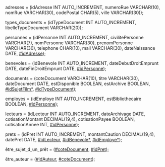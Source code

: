 adresses = (idAdresse INT AUTO_INCREMENT, numeroRue VARCHAR(10), nomRue VARCHAR(30), codePostal CHAR(5), ville VARCHAR(30));<br>

types_documents = (idTypeDocument INT AUTO_INCREMENT, libelleTypeDocument VARCHAR(20));<br>

personnes = (idPersonne INT AUTO_INCREMENT, civilitePersonne VARCHAR(7), nomPersonne VARCHAR(30), prenomPersonne VARCHAR(30), telephone CHAR(10), mail VARCHAR(30), dateNaissance DATE, [#idAdresse]());<br>

benevoles = (idBenevole INT AUTO_INCREMENT, dateDebutDroitEmprunt DATE, dateFinDroitEmprunt DATE, [#idPersonne]());<br>

documents = (coteDocument VARCHAR(10), titre VARCHAR(30), dateDocument DATE, estDisponible BOOLEAN, estArchive BOOLEAN, [#idSujetFilm*](), [#idTypeDocument]());<br>

employes = (idEmploye INT AUTO_INCREMENT, estBibliothecaire BOOLEAN, [#idPersonne]());<br>

lecteurs = (idLecteur INT AUTO_INCREMENT, dateArchivage DATE, cotisationMontant DECIMAL(19,4), cotisationPayee BOOLEAN, cotisationAnnee INT, [#idPersonne]());<br>

prets = (idPret INT AUTO_INCREMENT, montantCaution DECIMAL(19,4), datePret DATE, [#idLecteur](), [#idBenevole*](), [#idEmploye*]());<br>

être_sujet_d_un_prêt = ([#coteDocument](), [#idPret]());<br>

être_auteur = ([#idAuteur](), [#coteDocument]());<br>